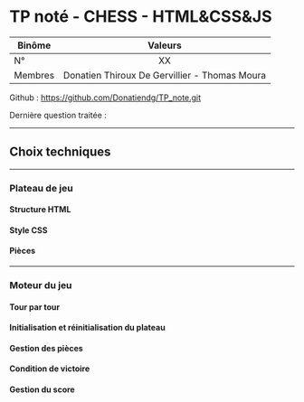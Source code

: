 # TP noté - CHESS - HTML&CSS&JS

| Binôme  | Valeurs |
| ------------- |:-------------:|
| N°     | XX     |
| Membres      | Donatien Thiroux De Gervillier - Thomas Moura |

Github : https://github.com/Donatiendg/TP_note.git

Dernière question traitée : 

----

## Choix techniques

----

### Plateau de jeu

#### Structure HTML

#### Style CSS

#### Pièces

----

### Moteur du jeu

#### Tour par tour

#### Initialisation et réinitialisation du plateau

#### Gestion des pièces

#### Condition de victoire

#### Gestion du score

